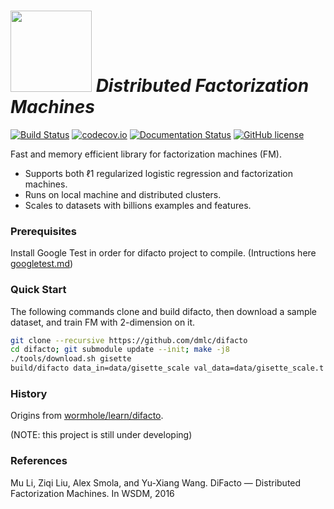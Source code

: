 # <img src=https://raw.githubusercontent.com/dmlc/dmlc.github.io/master/img/logo-m/difacto.png width=130/> *Distributed Factorization Machines*

[![Build Status](https://travis-ci.org/dmlc/difacto.svg?branch=master)](https://travis-ci.org/dmlc/difacto)
[![codecov.io](https://codecov.io/github/dmlc/difacto/coverage.svg?branch=master)](https://codecov.io/github/dmlc/difacto?branch=master)
[![Documentation Status](https://readthedocs.org/projects/difacto/badge/?version=latest)](http://difacto.readthedocs.org/en/latest/?badge=latest)
[![GitHub license](http://dmlc.github.io/img/apache2.svg)](./LICENSE)

Fast and memory efficient library for factorization machines (FM).

- Supports both ℓ1 regularized logistic regression and factorization
  machines.
- Runs on local machine and distributed clusters.
- Scales to datasets with billions examples and features.

### Prerequisites

Install Google Test in order for difacto project to compile. (Intructions here [googletest.md](https://github.com/dmlc/difacto/tree/master/googletest.md))

### Quick Start

The following commands clone and build difacto, then download a sample dataset,
and train FM with 2-dimension on it.

```bash
git clone --recursive https://github.com/dmlc/difacto
cd difacto; git submodule update --init; make -j8
./tools/download.sh gisette
build/difacto data_in=data/gisette_scale val_data=data/gisette_scale.t lr=.02 V_dim=2 V_lr=.001
```

### History

Origins from
[wormhole/learn/difacto](https://github.com/dmlc/wormhole/tree/master/learn/difacto).

(NOTE: this project is still under developing)

### References

Mu Li, Ziqi Liu, Alex Smola, and Yu-Xiang Wang.
DiFacto — Distributed Factorization Machines. In WSDM, 2016
